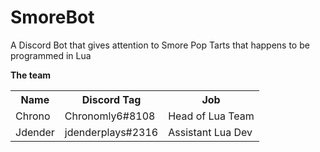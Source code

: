 # SmoreBot

A Discord Bot that gives attention to Smore Pop Tarts that happens to be programmed in Lua

<b>The team</b>
 <table style="width:100%">
  <tr>
    <th>Name</th>
    <th>Discord Tag</th>
    <th>Job</th>
  </tr>
  <tr>
    <td>Chrono</td>
    <td>Chronomly6#8108</td>
    <td>Head of Lua Team</td>
  </tr>
  <tr>
    <td>Jdender</td>
    <td>jdenderplays#2316</td>
    <td>Assistant Lua Dev</td>
  </tr>
</table> 


